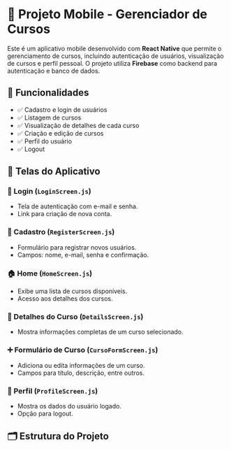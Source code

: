 # 📱 Projeto Mobile - Gerenciador de Cursos

Este é um aplicativo mobile desenvolvido com **React Native** que permite o gerenciamento de cursos, incluindo autenticação de usuários, visualização de cursos e perfil pessoal. O projeto utiliza **Firebase** como backend para autenticação e banco de dados.

## 🚀 Funcionalidades

- ✅ Cadastro e login de usuários
- ✅ Listagem de cursos
- ✅ Visualização de detalhes de cada curso
- ✅ Criação e edição de cursos
- ✅ Perfil do usuário
- ✅ Logout

## 🧭 Telas do Aplicativo

### 🔐 Login (`LoginScreen.js`)
- Tela de autenticação com e-mail e senha.
- Link para criação de nova conta.

### 📝 Cadastro (`RegisterScreen.js`)
- Formulário para registrar novos usuários.
- Campos: nome, e-mail, senha e confirmação.

### 🏠 Home (`HomeScreen.js`)
- Exibe uma lista de cursos disponíveis.
- Acesso aos detalhes dos cursos.

### 📄 Detalhes do Curso (`DetailsScreen.js`)
- Mostra informações completas de um curso selecionado.

### ➕ Formulário de Curso (`CursoFormScreen.js`)
- Adiciona ou edita informações de um curso.
- Campos para título, descrição, entre outros.

### 👤 Perfil (`ProfileScreen.js`)
- Mostra os dados do usuário logado.
- Opção para logout.

## 🗂 Estrutura do Projeto

